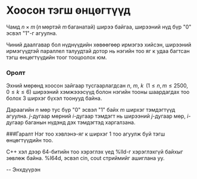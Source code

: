 Хоосон тэгш өнцөгтүүд
=====================
Чамд $n × m$ ($n$ мөртэй $m$ баганатай) ширээ байгаа, ширээний нүд бүр "0" эсвэл "1"-г агуулна.

Чиний даалгавар бол нүднүүдийн хөвөөгөөр ирмэгээ хийсэн, ширээний ирмэгүүдтэй
параллел талуудтай дотор нь нэгийн тоо яг к удаа багтсан тэгш өнцөгтүүдийн тоог
тооцоолох юм.

### Оролт
Эхний мөрөнд хоосон зайгаар тусгаарлагдсан $n$, $m$, $k$  ($1 ≤ n, m ≤ 2500, 0 ≤ k ≤ 6$)
ширээний хэмжэээсүүд болон нэгийн тооны шаардагдах тоо болох $3$ ширхэг бүхэл
тоонууд байна.

Дараагийн $n$ мөр тус бүр "0" эсвэл "1" байх $m$ ширхэг тэмдэгтүүд агуулна.
$j$-дугаар мөрний $i$-дугаар тэмдэгт нь ширээний $j$-дугаар мөр, $i$-дугаар
баганын нүдэнд дэх тэмдэгтэд харгалзана.

###Гаралт
Нэг тоо хэвлэнэ-яг к ширхэг 1 тоо агуулж буй тэгш өнцөгтүүдийн тоо.

C++ хэл дээр 64-битийн тоо хэрэглэх үед %lld-г хэрэглэхгүй байхыг зөвлөж байна. %I64d, эсвэл cin, cout стриймийг ашиглана уу.

-- Энхдүүрэн
